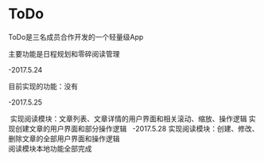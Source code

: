 # ToDo
ToDo是三名成员合作开发的一个轻量级App
  
  主要功能是日程规划和零碎阅读管理

-2017.5.24
  
  目前实现的功能：没有

-2017.5.25
  
  实现阅读模块：文章列表、文章详情的用户界面和相关滚动、缩放、操作逻辑 
   实现创建文章的用户界面和部分操作逻辑
   
-2017.5.28 
 实现阅读模块：创建、修改、删除文章的全部用户界面和操作逻辑  
  阅读模块本地功能全部完成 

